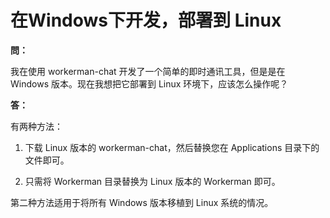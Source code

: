 # 在Windows下开发，部署到 Linux

**問：**

我在使用 workerman-chat 开发了一个简单的即时通讯工具，但是是在 Windows 版本。现在我想把它部署到 Linux 环境下，应该怎么操作呢？

**答：**

有两种方法：

1. 下载 Linux 版本的 workerman-chat，然后替换您在 Applications 目录下的文件即可。

2. 只需将 Workerman 目录替换为 Linux 版本的 Workerman 即可。

第二种方法适用于将所有 Windows 版本移植到 Linux 系统的情况。
